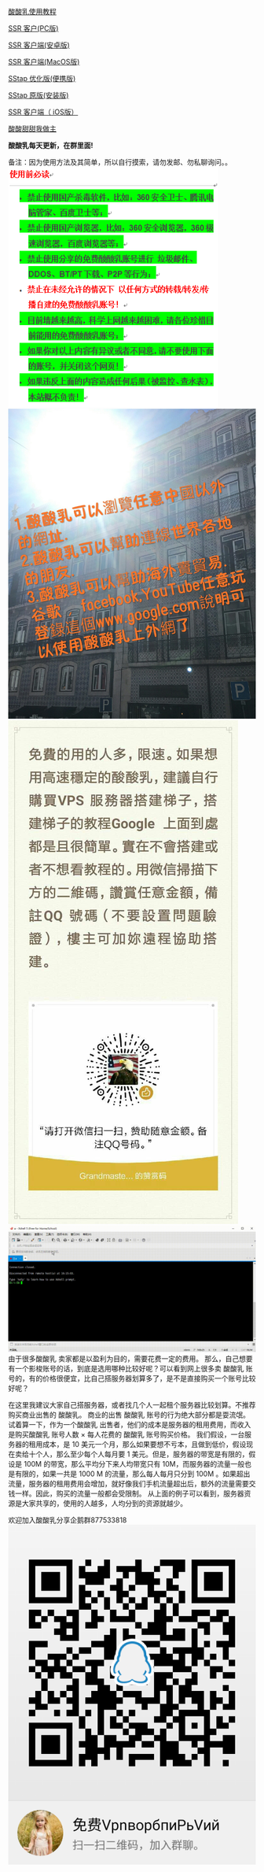 [酸酸乳使用教程](https://www.lanzous.com/b258733)

[SSR 客户(PC版)](http://dixssr.tk/Proxy/ShadowsocksR/Windows/ShadowsocksR-win-4.9.0.zip)

[SSR 客户端(安卓版)](http://dixssr.tk/Proxy/ShadowsocksR/Android/shadowsocksr-android-3.5.4.apk)

[SSR 客户端(MacOS版)](https://dlc.ssrshare.xyz/list/32584/)

[SStap 优化版(便携版)](https://dlc.ssrshare.xyz/sstap_Modified/)

[SStap 原版(安装版)](https://dlc.ssrshare.xyz/list/32586/)

[SSR 客户端（ iOS版）](https://www.lanzous.com/i131n6j)

[酸酸甜甜我做主](https://www.lanzous.com/b258734/)

**酸酸乳每天更新，在群里面!**

备注：因为使用方法及其简单，所以自行摸索，请勿发邮、勿私聊询问。。
![](https://github.com/woshijiuge2018/hello-world/blob/master/%E9%85%B8%E9%85%B8%E4%B9%B3%E4%BD%BF%E7%94%A8%E5%89%8D%E9%A1%BB%E7%9F%A5.png)
![](https://github.com/woshijiuge2018/hello-world/blob/master/%E9%85%B8%E9%85%B8%E4%B9%B3%E5%A6%82%E4%BD%95%E5%B8%A6%E4%BD%A0%E7%95%85%E6%B8%B8%E4%B8%96%E7%95%8C(1).jpg)
![](https://github.com/woshijiuge2018/hello-world/blob/master/QQ%E5%9B%BE%E7%89%8720180914222519.jpg)
![](https://github.com/woshijiuge2018/-2/blob/master/67Zwz7V.gif)
由于很多酸酸乳 卖家都是以盈利为目的，需要花费一定的费用。
那么，自己想要有一个影梭账号的话，到底是选用哪种比较好呢？可以看到网上很多卖 酸酸乳 账号的，有的价格很便宜，比自己搭服务器划算多了，是不是直接购买一个账号比较好呢？

在这里我建议大家自己搭服务器，或者找几个人一起租个服务器比较划算。不推荐购买商业出售的 酸酸乳。
商业的出售 酸酸乳 账号的行为绝大部分都是耍流氓。试着算一下，作为一个酸酸乳 出售者，他们的成本是服务器的租用费用，而收入是购买酸酸乳 账号人数 × 每人花费的 酸酸乳 账号购买价格。
我们假设，一台服务器的租用成本，是 10 美元一个月，那么如果要想不亏本，且做到低价，假设现在卖给十个人，那么至少每个人每月要 1 美元。但是，服务器的带宽是有限的，假设是 100M 的带宽，那么平均分下来人均带宽只有 10M，而服务器的流量一般也是有限的，如果一共是 1000 M 的流量，那么每人每月只分到 100M 。如果超出流量，服务器的租用费用会增加，就好像我们手机流量超出后，额外的流量需要交钱一样。因此，购买的流量一般都会受限制。
从上面的例子可以看到，服务器资源是大家共享的，使用的人越多，人均分到的资源就越少。

欢迎加入酸酸乳分享企鹅群877533818
![](https://github.com/woshijiuge2018/hello-world/blob/master/QQ%E5%9B%BE%E7%89%8720180917070745.png)
